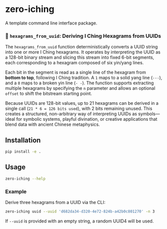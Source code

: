 # zero-iching

A template command line interface package.

### 🔢 `hexagrams_from_uuid`: Deriving I Ching Hexagrams from UUIDs

The `hexagrams_from_uuid` function deterministically converts a UUID string into one or more I Ching hexagrams. It operates by interpreting the UUID as a 128-bit binary stream and slicing this stream into fixed 6-bit segments, each corresponding to a hexagram composed of six yin/yang lines.

Each bit in the segment is read as a single line of the hexagram from **bottom to top**, following I Ching tradition. A `1` maps to a solid yang line (`---`), and a `0` maps to a broken yin line (`- -`). The function supports extracting multiple hexagrams by specifying the `n` parameter and allows an optional `offset` to shift the bitstream starting point.

Because UUIDs are 128-bit values, up to 21 hexagrams can be derived in a single call (`21 * 6 = 126 bits used`), with 2 bits remaining unused. This creates a structured, non-arbitrary way of interpreting UUIDs as symbols—ideal for symbolic systems, playful divination, or creative applications that blend data with ancient Chinese metaphysics.


## Installation

```bash
pip install -e .
```

## Usage

```bash
zero-iching --help
```

### Example

Derive three hexagrams from a UUID via the CLI:

```bash
zero-iching uuid --uuid 'd682da34-d320-4e72-824b-a42b0c801270' -n 3
```

If `--uuid` is provided with an empty string, a random UUID4 will be used.
